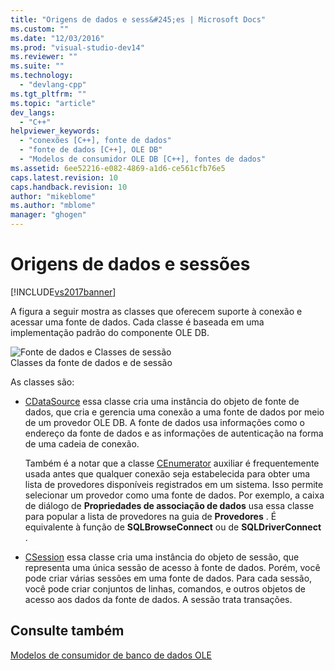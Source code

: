 ```yaml
---
title: "Origens de dados e sess&#245;es | Microsoft Docs"
ms.custom: ""
ms.date: "12/03/2016"
ms.prod: "visual-studio-dev14"
ms.reviewer: ""
ms.suite: ""
ms.technology: 
  - "devlang-cpp"
ms.tgt_pltfrm: ""
ms.topic: "article"
dev_langs: 
  - "C++"
helpviewer_keywords: 
  - "conexões [C++], fonte de dados"
  - "fonte de dados [C++], OLE DB"
  - "Modelos de consumidor OLE DB [C++], fontes de dados"
ms.assetid: 6ee52216-e082-4869-a1d6-ce561cfb76e5
caps.latest.revision: 10
caps.handback.revision: 10
author: "mikeblome"
ms.author: "mblome"
manager: "ghogen"
---
```

# Origens de dados e sess&#245;es
[!INCLUDE[vs2017banner](../../assembler/inline/includes/vs2017banner.md)]

A figura a seguir mostra as classes que oferecem suporte à conexão e acessar uma fonte de dados.  Cada classe é baseada em uma implementação padrão do componente OLE DB.  
  
 ![Fonte de dados e Classes de sessão](../../data/oledb/media/vcdatasourcesessionclasses.png "vcDataSourceSessionClasses")  
Classes da fonte de dados e de sessão  
  
 As classes são:  
  
-   [CDataSource](../Topic/CDataSource%20Class.md) essa classe cria uma instância do objeto de fonte de dados, que cria e gerencia uma conexão a uma fonte de dados por meio de um provedor OLE DB.  A fonte de dados usa informações como o endereço da fonte de dados e as informações de autenticação na forma de uma cadeia de conexão.  
  
     Também é a notar que a classe [CEnumerator](../../data/oledb/cenumerator-class.md) auxiliar é frequentemente usada antes que qualquer conexão seja estabelecida para obter uma lista de provedores disponíveis registrados em um sistema.  Isso permite selecionar um provedor como uma fonte de dados.  Por exemplo, a caixa de diálogo de **Propriedades de associação de dados** usa essa classe para popular a lista de provedores na guia de **Provedores** .  É equivalente à função de **SQLBrowseConnect** ou de **SQLDriverConnect** .  
  
-   [CSession](../../data/oledb/csession-class.md) essa classe cria uma instância do objeto de sessão, que representa uma única sessão de acesso à fonte de dados.  Porém, você pode criar várias sessões em uma fonte de dados.  Para cada sessão, você pode criar conjuntos de linhas, comandos, e outros objetos de acesso aos dados da fonte de dados.  A sessão trata transações.  
  
## Consulte também  
 [Modelos de consumidor de banco de dados OLE](../../data/oledb/ole-db-consumer-templates-cpp.md)